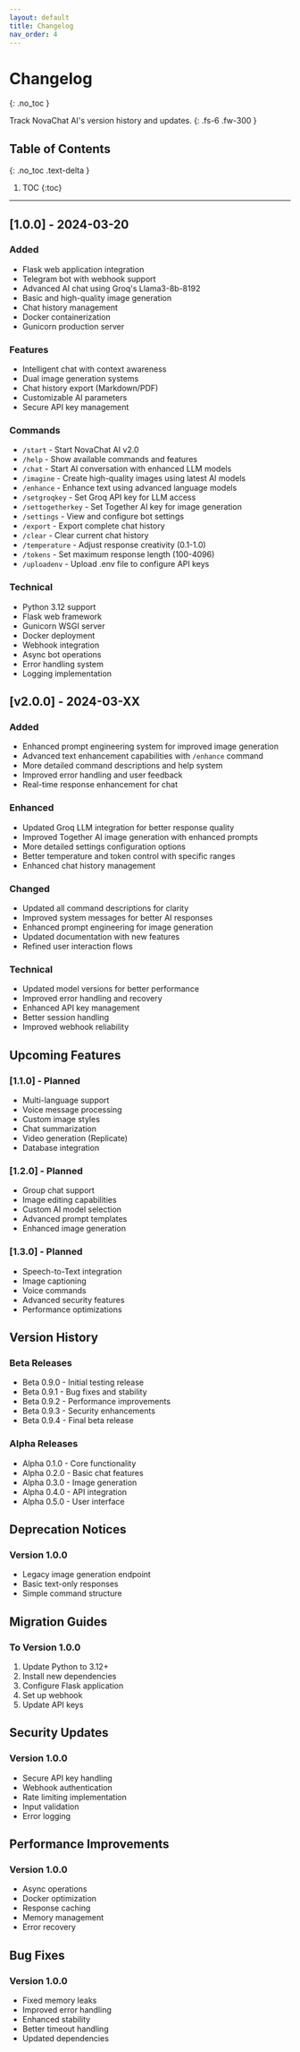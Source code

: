 ```yaml
---
layout: default
title: Changelog
nav_order: 4
---
```


# Changelog
{: .no_toc }

Track NovaChat AI's version history and updates.
{: .fs-6 .fw-300 }

## Table of Contents
{: .no_toc .text-delta }

1. TOC
{:toc}

---

## [1.0.0] - 2024-03-20

### Added
- Flask web application integration
- Telegram bot with webhook support
- Advanced AI chat using Groq's Llama3-8b-8192
- Basic and high-quality image generation
- Chat history management
- Docker containerization
- Gunicorn production server

### Features
- Intelligent chat with context awareness
- Dual image generation systems
- Chat history export (Markdown/PDF)
- Customizable AI parameters
- Secure API key management

### Commands

- `/start` - Start NovaChat AI v2.0
- `/help` - Show available commands and features
- `/chat` - Start AI conversation with enhanced LLM models
- `/imagine` - Create high-quality images using latest AI models
- `/enhance` - Enhance text using advanced language models
- `/setgroqkey` - Set Groq API key for LLM access
- `/settogetherkey` - Set Together AI key for image generation
- `/settings` - View and configure bot settings
- `/export` - Export complete chat history
- `/clear` - Clear current chat history
- `/temperature` - Adjust response creativity (0.1-1.0)
- `/tokens` - Set maximum response length (100-4096)
- `/uploadenv` - Upload .env file to configure API keys

### Technical
- Python 3.12 support
- Flask web framework
- Gunicorn WSGI server
- Docker deployment
- Webhook integration
- Async bot operations
- Error handling system
- Logging implementation

## [v2.0.0] - 2024-03-XX

### Added
- Enhanced prompt engineering system for improved image generation
- Advanced text enhancement capabilities with `/enhance` command
- More detailed command descriptions and help system
- Improved error handling and user feedback
- Real-time response enhancement for chat

### Enhanced
- Updated Groq LLM integration for better response quality
- Improved Together AI image generation with enhanced prompts
- More detailed settings configuration options
- Better temperature and token control with specific ranges
- Enhanced chat history management

### Changed
- Updated all command descriptions for clarity
- Improved system messages for better AI responses
- Enhanced prompt engineering for image generation
- Updated documentation with new features
- Refined user interaction flows

### Technical
- Updated model versions for better performance
- Improved error handling and recovery
- Enhanced API key management
- Better session handling
- Improved webhook reliability

## Upcoming Features

### [1.1.0] - Planned
- Multi-language support
- Voice message processing
- Custom image styles
- Chat summarization
- Video generation (Replicate)
- Database integration

### [1.2.0] - Planned
- Group chat support
- Image editing capabilities
- Custom AI model selection
- Advanced prompt templates
- Enhanced image generation

### [1.3.0] - Planned
- Speech-to-Text integration
- Image captioning
- Voice commands
- Advanced security features
- Performance optimizations

## Version History

### Beta Releases
- Beta 0.9.0 - Initial testing release
- Beta 0.9.1 - Bug fixes and stability
- Beta 0.9.2 - Performance improvements
- Beta 0.9.3 - Security enhancements
- Beta 0.9.4 - Final beta release

### Alpha Releases
- Alpha 0.1.0 - Core functionality
- Alpha 0.2.0 - Basic chat features
- Alpha 0.3.0 - Image generation
- Alpha 0.4.0 - API integration
- Alpha 0.5.0 - User interface

## Deprecation Notices

### Version 1.0.0
- Legacy image generation endpoint
- Basic text-only responses
- Simple command structure

## Migration Guides

### To Version 1.0.0
1. Update Python to 3.12+
2. Install new dependencies
3. Configure Flask application
4. Set up webhook
5. Update API keys

## Security Updates

### Version 1.0.0
- Secure API key handling
- Webhook authentication
- Rate limiting implementation
- Input validation
- Error logging

## Performance Improvements

### Version 1.0.0
- Async operations
- Docker optimization
- Response caching
- Memory management
- Error recovery

## Bug Fixes

### Version 1.0.0
- Fixed memory leaks
- Improved error handling
- Enhanced stability
- Better timeout handling
- Updated dependencies
